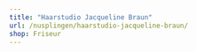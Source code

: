 ```yaml
---
title: "Haarstudio Jacqueline Braun"
url: /nusplingen/haarstudio-jacqueline-braun/
shop: Friseur
---
```


